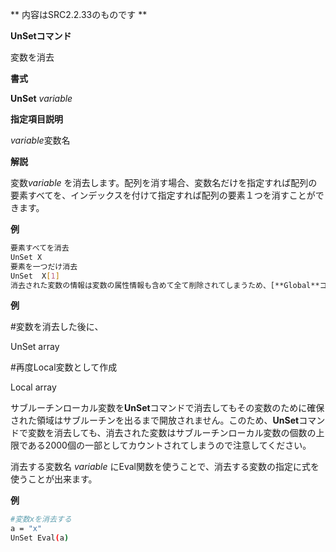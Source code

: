 ** 内容はSRC2.2.33のものです **

**UnSetコマンド**

変数を消去

**書式**

**UnSet** *variable*

**指定項目説明**

*variable*変数名

**解説**

変数*variable* を消去します。配列を消す場合、変数名だけを指定すれば配列の要素すべてを、インデックスを付けて指定すれば配列の要素１つを消すことができます。

**例**
```sh
要素すべてを消去
UnSet X
要素を一つだけ消去
UnSet  X[1]
消去された変数の情報は変数の属性情報も含めて全て削除されてしまうため、[**Global**コマンド](Globalコマンド.md)で作成したグローバル変数や、[**Local**コマンド](Localコマンド.md)で作成したサブルーチンローカル変数を**UnSet**コマンドで消去した後に再設定する場合は、再度**Global**コマンド、**Local**コマンドを実行する必要があります。なお、配列の要素のみを消去した場合はこの操作は必要ありません。
```

**例**

#変数を消去した後に、

UnSet array

#再度Local変数として作成

Local array

サブルーチンローカル変数を**UnSet**コマンドで消去してもその変数のために確保された領域はサブルーチンを出るまで開放されません。このため、**UnSet**コマンドで変数を消去しても、消去された変数はサブルーチンローカル変数の個数の上限である2000個の一部としてカウントされてしまうので注意してください。

消去する変数名 *variable* にEval関数を使うことで、消去する変数の指定に式を使うことが出来ます。

**例**
```sh
#変数xを消去する
a = "x"
UnSet Eval(a)
```

